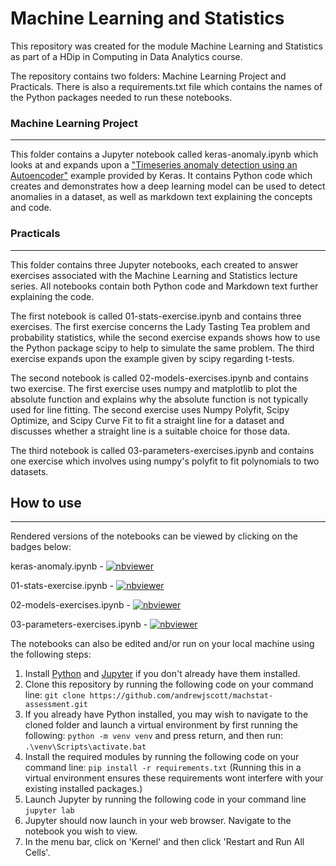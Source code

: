 # Machine Learning and Statistics

This repository was created for the module Machine Learning and Statistics as part of a HDip in Computing in Data Analytics course. 

The repository contains two folders: Machine Learning Project and Practicals. There is also a requirements.txt file which contains the names of the Python packages needed to run these notebooks.

### Machine Learning Project
***
This folder contains a Jupyter notebook called keras-anomaly.ipynb which looks at and expands upon a ["Timeseries anomaly detection using an Autoencoder"](https://keras.io/examples/timeseries/timeseries_anomaly_detection/) example provided by Keras. It contains Python code which creates and demonstrates how a deep learning model can be used to detect anomalies in a dataset, as well as markdown text explaining the concepts and code. 

### Practicals
***
This folder contains three Jupyter notebooks, each created to answer exercises associated with the Machine Learning and Statistics lecture series. All notebooks contain both Python code and Markdown text further explaining the code.   

The first notebook is called 01-stats-exercise.ipynb and contains three exercises. The first exercise concerns the Lady Tasting Tea problem and probability statistics, while the second exercise expands shows how to use the Python package scipy to help to simulate the same problem. The third exercise expands upon the example given by scipy regarding t-tests. 

The second notebook is called 02-models-exercises.ipynb and contains two exercise. The first exercise uses numpy and matplotlib to plot the absolute function and explains why the absolute function is not typically used for line fitting. The second exercise uses Numpy Polyfit, Scipy Optimize, and Scipy Curve Fit to fit a straight line for a dataset and discusses whether a straight line is a suitable choice for those data.

The third notebook is called 03-parameters-exercises.ipynb and contains one exercise which involves using numpy's polyfit to fit polynomials to two datasets. 

## How to use
***
Rendered versions of the notebooks can be viewed by clicking on the badges below:

keras-anomaly.ipynb - [![nbviewer](https://img.shields.io/badge/jupyter_notebooks-nbviewer-purple.svg?style=flat-square)](https://nbviewer.org/github/andrewjscott/machstat-assessment/blob/main/Machine%20Learning%20Project/keras-anomoly.ipynb)      

01-stats-exercise.ipynb - [![nbviewer](https://img.shields.io/badge/jupyter_notebooks-nbviewer-purple.svg?style=flat-square)](https://nbviewer.org/github/andrewjscott/machstat-assessment/blob/main/Practicals/01-stats-exercise.ipynb)     

02-models-exercises.ipynb - [![nbviewer](https://img.shields.io/badge/jupyter_notebooks-nbviewer-purple.svg?style=flat-square)](https://nbviewer.org/github/andrewjscott/machstat-assessment/blob/main/Practicals/02-models-exercises.ipynb)     

03-parameters-exercises.ipynb - [![nbviewer](https://img.shields.io/badge/jupyter_notebooks-nbviewer-purple.svg?style=flat-square)](https://nbviewer.org/github/andrewjscott/machstat-assessment/blob/main/Practicals/03-parameters-exercises.ipynb)       


The notebooks can also be edited and/or run on your local machine using the following steps:

1. Install [Python](https://www.python.org/downloads/) and [Jupyter](https://jupyter.org/install) if you don't already have them installed.
2. Clone this repository by running the following code on your command line: ```git clone https://github.com/andrewjscott/machstat-assessment.git```  
3. If you already have Python installed, you may wish to navigate to the cloned folder and launch a virtual environment by first running the following: ```python -m venv venv``` and press return, and then run: ```.\venv\Scripts\activate.bat``` 
4. Install the required modules by running the following code on your command line: ```pip install -r requirements.txt``` (Running this in a virtual environment ensures these requirements wont interfere with your existing installed packages.)  
5. Launch Jupyter by running the following code in your command line ```jupyter lab```
6. Jupyter should now launch in your web browser. Navigate to the notebook you wish to view. 
7. In the menu bar, click on 'Kernel' and then click 'Restart and Run All Cells'.
